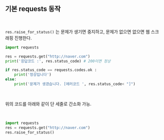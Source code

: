  ## 기본 requests 동작
 
 <br/>
 
 `res.raise_for_status()` 는 문제가 생기면 중지하고, 문제가 없으면 없으면 웹 스크래핑 진행한다.

```python
import requests

res = requests.get("http://naver.com")
print('응답코드 :', res.status_code) # 200이면 정상

if res.status_code == requests.codes.ok :
    print('정상입니다')
else:
    print('문제가 생겼습니다. [에러코드 ', res.status_code< "]")
```

 <br/>

위의 코드를 아래와 같이 단 세줄로 간소화 가능.

 <br/>

```python
import requests
res = requests.get("http://naver.com")
res.raise_for_status()
```
